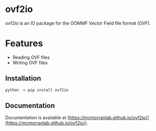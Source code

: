 # ovf2io

ovf2io is an IO package for the OOMMF Vector Field file format (OVF).

# Features

- Reading OVF files
- Writing OVF files

## Installation

```Bash
python -m pip install ovf2io
```

## Documentation

Documentation is available at [https://mcmorranlab.github.io/ovf2io/](https://mcmorranlab.github.io/ovf2io/).
